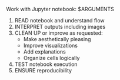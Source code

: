Work with Jupyter notebook: $ARGUMENTS

1. READ notebook and understand flow
2. INTERPRET outputs including images
3. CLEAN UP or improve as requested:
   - Make aesthetically pleasing
   - Improve visualizations
   - Add explanations
   - Organize cells logically
4. TEST notebook execution
5. ENSURE reproducibility